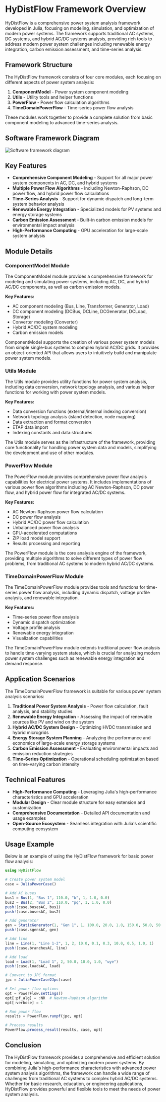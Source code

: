 # HyDistFlow Framework Overview

HyDistFlow is a comprehensive power system analysis framework developed in Julia, focusing on modeling, simulation, and optimization of modern power systems. The framework supports traditional AC systems, DC systems, and hybrid AC/DC systems analysis, providing rich tools to address modern power system challenges including renewable energy integration, carbon emission assessment, and time-series analysis.

## Framework Structure

The HyDistFlow framework consists of four core modules, each focusing on different aspects of power system analysis:

1. **ComponentModel** - Power system component modeling
2. **Utils** - Utility tools and helper functions
3. **PowerFlow** - Power flow calculation algorithms
4. **TimeDomainPowerFlow** - Time-series power flow analysis

These modules work together to provide a complete solution from basic component modeling to advanced time-series analysis.

## Software Framework Diagram

![Software framework diagram](../assets/Architecture.png)

## Key Features

- **Comprehensive Component Modeling** - Support for all major power system components in AC, DC, and hybrid systems
- **Multiple Power Flow Algorithms** - Including Newton-Raphson, DC power flow, and hybrid power flow calculations
- **Time-Series Analysis** - Support for dynamic dispatch and long-term system behavior analysis
- **Renewable Energy Integration** - Specialized models for PV systems and energy storage systems
- **Carbon Emission Assessment** - Built-in carbon emission models for environmental impact analysis
- **High-Performance Computing** - GPU acceleration for large-scale system analysis

## Module Details

### ComponentModel Module

The ComponentModel module provides a comprehensive framework for modeling and simulating power systems, including AC, DC, and hybrid AC/DC components, as well as carbon emission models.

**Key Features:**
- AC component modeling (Bus, Line, Transformer, Generator, Load)
- DC component modeling (DCBus, DCLine, DCGenerator, DCLoad, Storage)
- Converter modeling (Converter)
- Hybrid AC/DC system modeling
- Carbon emission models

ComponentModel supports the creation of various power system models from simple single-bus systems to complex hybrid AC/DC grids. It provides an object-oriented API that allows users to intuitively build and manipulate power system models.

### Utils Module

The Utils module provides utility functions for power system analysis, including data conversion, network topology analysis, and various helper functions for working with power system models.

**Key Features:**
- Data conversion functions (external/internal indexing conversion)
- Network topology analysis (island detection, node mapping)
- Data extraction and format conversion
- ETAP data import
- Indexing constants and data structures

The Utils module serves as the infrastructure of the framework, providing core functionality for handling power system data and models, simplifying the development and use of other modules.

### PowerFlow Module

The PowerFlow module provides comprehensive power flow analysis capabilities for electrical power systems. It includes implementations of various power flow algorithms including AC Newton-Raphson, DC power flow, and hybrid power flow for integrated AC/DC systems.

**Key Features:**
- AC Newton-Raphson power flow calculation
- DC power flow analysis
- Hybrid AC/DC power flow calculation
- Unbalanced power flow analysis
- GPU-accelerated computations
- ZIP load model support
- Results processing and reporting

The PowerFlow module is the core analysis engine of the framework, providing multiple algorithms to solve different types of power flow problems, from traditional AC systems to modern hybrid AC/DC systems.

### TimeDomainPowerFlow Module

The TimeDomainPowerFlow module provides tools and functions for time-series power flow analysis, including dynamic dispatch, voltage profile analysis, and renewable integration.

**Key Features:**
- Time-series power flow analysis
- Dynamic dispatch optimization
- Voltage profile analysis
- Renewable energy integration
- Visualization capabilities

The TimeDomainPowerFlow module extends traditional power flow analysis to handle time-varying system states, which is crucial for analyzing modern power system challenges such as renewable energy integration and demand response.

## Application Scenarios

The TimeDomainPowerFlow framework is suitable for various power system analysis scenarios:

1. **Traditional Power System Analysis** - Power flow calculation, fault analysis, and stability studies
2. **Renewable Energy Integration** - Assessing the impact of renewable sources like PV and wind on the system
3. **Hybrid AC/DC System Design** - Optimizing HVDC transmission and hybrid microgrids
4. **Energy Storage System Planning** - Analyzing the performance and economics of large-scale energy storage systems
5. **Carbon Emission Assessment** - Evaluating environmental impacts and emission reduction strategies
6. **Time-Series Optimization** - Operational scheduling optimization based on time-varying carbon intensity

## Technical Features

- **High-Performance Computing** - Leveraging Julia's high-performance characteristics and GPU acceleration
- **Modular Design** - Clear module structure for easy extension and customization
- **Comprehensive Documentation** - Detailed API documentation and usage examples
- **Open-Source Ecosystem** - Seamless integration with Julia's scientific computing ecosystem

## Usage Example

Below is an example of using the HyDistFlow framework for basic power flow analysis:

```julia
using HyDistFlow

# Create power system model
case = JuliaPowerCase()

# Add AC buses
bus1 = Bus(1, "Bus 1", 110.0, "b", 1, 1.0, 0.0)
bus2 = Bus(2, "Bus 2", 110.0, "pq", 1, 1.0, 0.0)
push!(case.busesAC, bus1)
push!(case.busesAC, bus2)

# Add generator
gen = StaticGenerator(1, "Gen 1", 1, 100.0, 20.0, 1.0, 150.0, 50.0, 50.0, -50.0)
push!(case.sgensAC, gen)

# Add line
line = Line(1, "Line 1-2", 1, 2, 10.0, 0.1, 0.3, 10.0, 0.5, 1.0, 1)
push!(case.branchesAC, line)

# Add load
load = Load(1, "Load 1", 2, 50.0, 10.0, 1.0, "wye")
push!(case.loadsAC, load)

# Convert to JPC format
jpc = JuliaPowerCase2Jpc(case)

# Set power flow options
opt = PowerFlow.settings()
opt[:pf_alg] = :NR  # Newton-Raphson algorithm
opt[:verbose] = 1

# Run power flow
results = PowerFlow.runpf(jpc, opt)

# Process results
PowerFlow.process_result(results, case, opt)
```

## Conclusion

The HyDistFlow framework provides a comprehensive and efficient solution for modeling, simulating, and optimizing modern power systems. By combining Julia's high-performance characteristics with advanced power system analysis algorithms, the framework can handle a wide range of challenges from traditional AC systems to complex hybrid AC/DC systems. Whether for basic research, education, or engineering applications, HyDistFlow provides powerful and flexible tools to meet the needs of power system analysis.